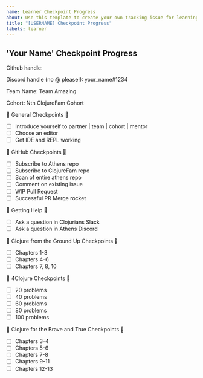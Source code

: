 ```yaml
---
name: Learner Checkpoint Progress
about: Use this template to create your own tracking issue for learning Clojure!
title: "[USERNAME] Checkpoint Progress"
labels: learner
---
```


## 'Your Name' Checkpoint Progress

Github handle:

Discord handle (no @ please!): your_name#1234

Team Name: Team Amazing

Cohort: Nth ClojureFam Cohort

:checkered_flag: General Checkpoints :checkered_flag:

- [ ] Introduce yourself to partner | team | cohort | mentor
- [ ] Choose an editor
- [ ] Get IDE and REPL working

:checkered_flag: GitHub Checkpoints :checkered_flag:

- [ ] Subscribe to Athens repo
- [ ] Subscribe to ClojureFam repo
- [ ] Scan of entire athens repo
- [ ] Comment on existing issue
- [ ] WIP Pull Request
- [ ] Successful PR Merge rocket

:checkered_flag: Getting Help :checkered_flag:

- [ ] Ask a question in Clojurians Slack
- [ ] Ask a question in Athens Discord

:checkered_flag: Clojure from the Ground Up Checkpoints :checkered_flag:

- [ ] Chapters 1-3
- [ ] Chapters 4-6
- [ ] Chapters 7, 8, 10

:checkered_flag: 4Clojure Checkpoints :checkered_flag:

- [ ] 20 problems
- [ ] 40 problems
- [ ] 60 problems
- [ ] 80 problems
- [ ] 100 problems

:checkered_flag: Clojure for the Brave and True Checkpoints :checkered_flag:

- [ ] Chapters 3-4
- [ ] Chapters 5-6
- [ ] Chapters 7-8
- [ ] Chapters 9-11
- [ ] Chapters 12-13
